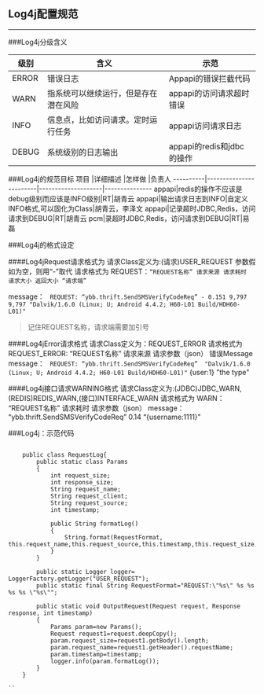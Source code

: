 Log4j配置规范
---------------
---------------

###Log4j分级含义   

级别      |含义                                |示范
---------|-------------------------------------|---------------------------- 
ERROR    |错误日志                             |Appapi的错误拦截代码
WARN     |指系统可以继续运行，但是存在潜在风险 |appapi的访问请求超时错误
INFO     |信息点，比如访问请求。定时运行任务   |appapi访问请求日志
DEBUG    |系统级别的日志输出                   |appapi的redis和jdbc的操作


###Log4j的规范目标
项目       |详细描述                 |怎样做              |负责人
----------|------------------------|--------------------|---------------
appapi|redis的操作不应该是debug级别而应该是INFO级别|RT|胡青云
appapi|输出请求日志到INFO|自定义INFO格式,可以固化为Class|胡青云，李泽文
appapi|记录超时JDBC,Redis，访问请求到DEBUG|RT|胡青云
pcm|录超时JDBC,Redis，访问请求到DEBUG|RT|易磊

###Log4j的格式设定

####Log4jRequest请求格式为
  请求Class定义为:(请求)USER_REQUEST
  参数假如为空，则用“-”取代
  请求格式为 REQUEST：` “REQUEST名称” 请求来源 请求耗时 请求大小 返回大小 “请求端” `

  message： ` REQUEST: “ybb.thrift.SendSMSVerifyCodeReq” - 0.151 9,797 9,797 "Dalvik/1.6.0 (Linux; U; Android 4.4.2; H60-L01 Build/HDH60-L01)"`
>  记住REQUEST名称，请求端需要加引号  

####Log4jError请求格式
   请求Class定义为：REQUEST_ERROR
   请求格式为 REQUEST_ERROR: “REQUEST名称” 请求来源 请求参数（json） 错误Message
    message： ` REQUEST: “ybb.thrift.SendSMSVerifyCodeReq”  "Dalvik/1.6.0 (Linux; U; Android 4.4.2; H60-L01 Build/HDH60-L01)"` {user:1} "the type"

####Log4j接口请求WARNING格式
   请求Class定义为:(JDBC)JDBC_WARN,(REDIS)REDIS_WARN,(接口)INTERFACE_WARN
   请求格式为 WARN： “REQUEST名称” 请求耗时 请求参数（json）
   message：  “ybb.thrift.SendSMSVerifyCodeReq” 0.14 “{username:1111}” 


###Log4j：示范代码   

```   

    public class RequestLog{
        public static class Params
        {
            int request_size;
            int response_size;
            String request_name;
            String request_client;
            String request_source;
            int timestamp;
    
            public String formatLog()
            {
                String.format(RequestFormat, this.request_name,this.request_source,this.timestamp,this.request_size,this.response_size,this.request_client);
            }
        }
    
        public static Logger logger= LoggerFactory.getLogger("USER_REQUEST");
        public static final String RequestFormat="REQUEST:\"%s\" %s %s %s %s \"%s\"";
    
        public static void OutputRequest(Request request, Response response, int timestamp)
        {
            Params param=new Params();
            Request request1=request.deepCopy();
            param.request_size=request1.getBody().length;
            param.request_name=request1.getHeader().requestName;
            param.timestamp=timestamp;
            logger.info(param.formatLog());
        }
    }

``

